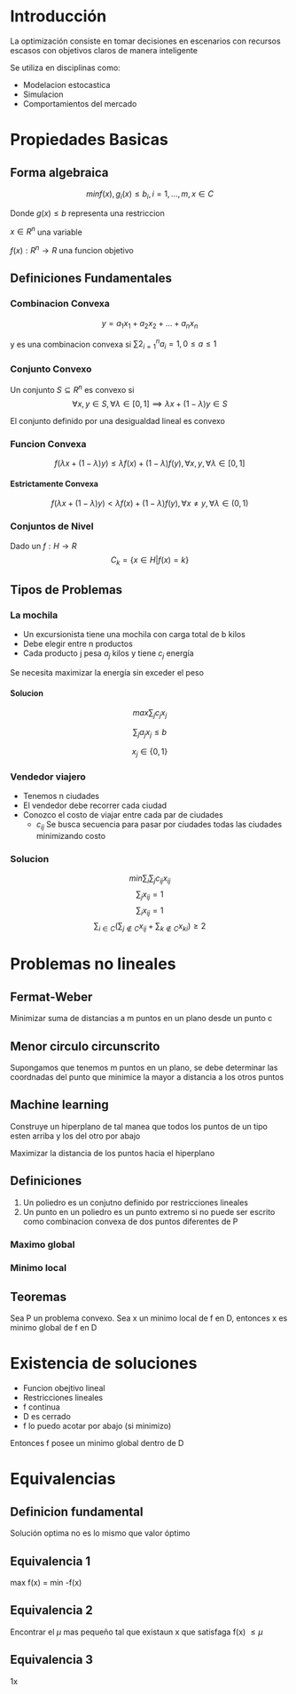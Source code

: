 # Introducción

La optimización consiste en tomar decisiones en escenarios con recursos escasos con objetivos claros de manera inteligente

Se utiliza en disciplinas como:
- Modelacion estocastica
- Simulacion
- Comportamientos del mercado

# Propiedades Basicas
## Forma algebraica
$$min f(x),g_i(x)\leq b_i, i = 1,...,m, x \in C$$

Donde $g(x) \leq b$ representa una restriccion

$x \in R^n$ una variable 

$f(x): R^n \rightarrow R$ una funcion objetivo

## Definiciones Fundamentales
### Combinacion Convexa
$$y = a_1 x_1 + a_2 x_2 + ... + a_n x_n$$

y es una combinacion convexa si $\sum2_{i=1}^n a_i = 1, 0 \leq a \leq 1$

### Conjunto Convexo
Un conjunto $S \subseteq R^n$ es convexo si
$$\forall x,y \in S, \forall \lambda \in [ 0,1 ] \implies \lambda x + (1 - \lambda)y \in S$$

El conjunto definido por una desigualdad lineal es convexo

### Funcion Convexa
$$f(\lambda x + (1-\lambda)y) \leq \lambda f(x) + (1-\lambda)f(y), \forall x,y, \forall \lambda \in [0,1]$$

#### Estrictamente Convexa
$$f(\lambda x + (1-\lambda)y) < \lambda f(x) + (1-\lambda)f(y), \forall x \neq y, \forall \lambda \in (0,1)$$

### Conjuntos de Nivel
Dado un $f: H \rightarrow R$
$$C_k = \{x \in H | f(x) = k \}$$

## Tipos de Problemas
### La mochila
- Un excursionista tiene una mochila con carga total de b kilos
- Debe elegir entre n productos 
- Cada producto j pesa $a_j$ kilos y tiene $c_j$ energía

Se necesita maximizar la energía sin exceder el peso

#### Solucion
$$max \sum_j c_j x_j$$

$$\sum_j a_j x_j \leq b$$

$$x_j \in \{ 0,1 \}$$

### Vendedor viajero
- Tenemos n ciudades
- El vendedor debe recorrer cada ciudad
- Conozco el costo de viajar entre cada par de ciudades
    - $c_{ij}$
Se busca secuencia para pasar por ciudades todas las ciudades minimizando costo

### Solucion
$$min \sum_i \sum_j c_{ij} x_{ij}$$
$$\sum_j x_{ij} = 1$$
$$\sum_i x_{ij} = 1$$
$$\sum_{i \in C}(\sum_{j\notin C} x_{ij} + \sum_{k \notin C} x_{ki} ) \geq 2 $$

# Problemas no lineales
## Fermat-Weber
Minimizar suma de distancias a m puntos en un plano desde un punto c
## Menor circulo circunscrito
Supongamos que tenemos m puntos en un plano, se debe determinar las coordnadas del punto que minimice la mayor a distancia a los otros puntos

## Machine learning
Construye un hiperplano de tal manea que todos los puntos de un tipo esten arriba y los del otro por abajo

Maximizar la distancia de los puntos hacia el hiperplano

## Definiciones
1. Un poliedro es un conjutno definido por restricciones lineales
2. Un punto en un poliedro es un punto extremo si no puede ser escrito como combinacion convexa de dos puntos diferentes de P

### Maximo global
### Minimo local

## Teoremas
Sea P un problema convexo. Sea x un minimo local de f en D, entonces x es minimo global de f en D

# Existencia de soluciones
- Funcion obejtivo lineal
- Restricciones lineales
- f continua
- D es cerrado
- f lo puedo acotar por abajo (si minimizo)

Entonces f posee un minimo global dentro de D

# Equivalencias
## Definicion fundamental
Solución optima no es lo mismo que valor óptimo

## Equivalencia 1
max f(x) = min -f(x)

## Equivalencia 2
Encontrar el $\mu$ mas pequeño tal que existaun x que satisfaga f(x) $\leq \mu$ 

## Equivalencia 3
1x
